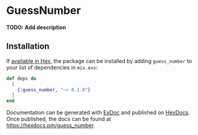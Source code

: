 # GuessNumber

**TODO: Add description**

## Installation

If [available in Hex](https://hex.pm/docs/publish), the package can be installed
by adding `guess_number` to your list of dependencies in `mix.exs`:

```elixir
def deps do
  [
    {:guess_number, "~> 0.1.0"}
  ]
end
```

Documentation can be generated with [ExDoc](https://github.com/elixir-lang/ex_doc)
and published on [HexDocs](https://hexdocs.pm). Once published, the docs can
be found at <https://hexdocs.pm/guess_number>.

